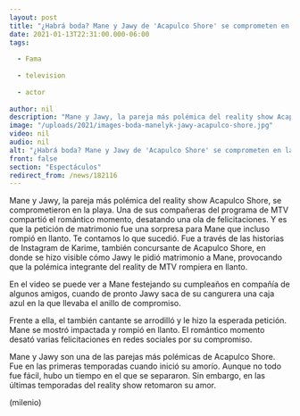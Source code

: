```yaml
---
layout: post
title: "¿Habrá boda? Mane y Jawy de 'Acapulco Shore' se comprometen en la playa"
date: 2021-01-13T22:31:00.000-06:00
tags:
  
  - Fama
  
  - television
  
  - actor
  
author: nil
description: "Mane y Jawy, la pareja más polémica del reality show Acapulco Shore, se comprometieron en la playa. ¿Cuándo será la boda?"
image: "/uploads/2021/images-boda-manelyk-jawy-acapulco-shore.jpg"
video: nil
audio: nil
alt: "¿Habrá boda? Mane y Jawy de 'Acapulco Shore' se comprometen en la playa"
front: false
section: "Espectáculos"
redirect_from: /news/182116
---
```


Mane y Jawy, la pareja más polémica del reality show Acapulco Shore, se comprometieron en la playa. Una de sus compañeras del programa de MTV compartió el romántico momento, desatando una ola de felicitaciones. Y es que la petición de matrimonio fue una sorpresa para Mane que incluso rompió en llanto. Te contamos lo que sucedió. Fue a través de las historias de Instagram de Karime, también concursante de Acapulco Shore, en donde se hizo visible cómo Jawy le pidió matrimonio a Mane, provocando que la polémica integrante del reality de MTV rompiera en llanto. 

En el video se puede ver a Mane festejando su cumpleaños en compañía de algunos amigos, cuando de pronto Jawy saca de su cangurera una caja azul en la que llevaba el anillo de compromiso. 

Frente a ella, el también cantante se arrodilló y le hizo la esperada petición. Mane se mostró impactada y rompió en llanto. El romántico momento desató varias felicitaciones en redes sociales por su compromiso. 

Mane y Jawy son una de las parejas más polémicas de Acapulco Shore. Fue en las primeras temporadas cuando inició su amorío. Aunque no todo fue fácil, hubo un tiempo en el que se separaron. Sin embargo, en las últimas temporadas del reality show retomaron su amor. 

(milenio)